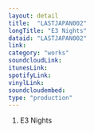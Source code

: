 ```yaml
---
layout: detail
title:  "LASTJAPAN002"
longTitle: "E3 Nights"
dataid: "LASTJAPAN002"
link:
category: "works"
soundcloudLink:
itunesLink:
spotifyLink:
vinylLink:
soundcloudembed:
type: "production"
---
```


1. E3 Nights
